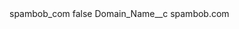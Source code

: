 <?xml version="1.0" encoding="UTF-8"?>
<CustomMetadata xmlns="http://soap.sforce.com/2006/04/metadata" xmlns:xsi="http://www.w3.org/2001/XMLSchema-instance" xmlns:xsd="http://www.w3.org/2001/XMLSchema">
    <label>spambob_com</label>
    <protected>false</protected>
    <values>
        <field>Domain_Name__c</field>
        <value xsi:type="xsd:string">spambob.com</value>
    </values>
</CustomMetadata>
